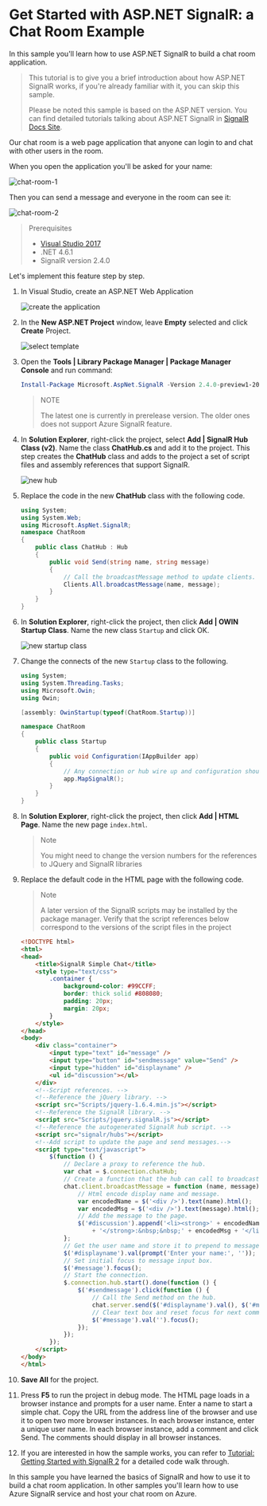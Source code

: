 # Get Started with ASP.NET SignalR: a Chat Room Example

In this sample you'll learn how to use ASP.NET SignalR to build a chat room application.

> This tutorial is to give you a brief introduction about how ASP.NET SignalR works, if you're already familiar with it, you can skip this sample.
>
> Please be noted this sample is based on the ASP.NET version. You can find detailed tutorials talking about ASP.NET SignalR in [SignalR Docs Site](https://docs.microsoft.com/en-us/aspnet/signalr/).

Our chat room is a web page application that anyone can login to and chat with other users in the room.

When you open the application you'll be asked for your name:

![chat-room-1](../images/1.chat-room-1.png)

Then you can send a message and everyone in the room can see it:

![chat-room-2](../images/1.chat-room-2.png)

> Prerequisites
> * [Visual Studio 2017](https://visualstudio.microsoft.com/downloads/)
> * .NET 4.6.1
> * SignalR version 2.4.0

Let's implement this feature step by step.

1. In Visual Studio, create an ASP.NET Web Application

    ![create the application](../images/1-1.create.png)

2. In the **New ASP.NET Project** window, leave **Empty** selected and click **Create** Project.

    ![select template](../images/1-2.select.template.png)
 
3. Open the **Tools | Library Package Manager | Package Manager Console** and run command:

    ```powershell
    Install-Package Microsoft.AspNet.SignalR -Version 2.4.0-preview1-20180919-05 -Source https://dotnet.myget.org/F/aspnet-signalr/api/v3/index.json
    ```

    > NOTE
    >
    > The latest one is currently in prerelease version. The older ones does not support Azure SignalR feature.

4. In **Solution Explorer**, right-click the project, select **Add | SignalR Hub Class (v2)**. Name the class **ChatHub.cs** and add it to the project. This step creates the **ChatHub** class and adds to the project a set of script files and assembly references that support SignalR.

    ![new hub](../images/1-4.new.hub.png)

5. Replace the code in the new **ChatHub** class with the following code.

    ```csharp
    using System;
    using System.Web;
    using Microsoft.AspNet.SignalR;
    namespace ChatRoom
    {
        public class ChatHub : Hub
        {
            public void Send(string name, string message)
            {
                // Call the broadcastMessage method to update clients.
                Clients.All.broadcastMessage(name, message);
            }
        }
    }
    ```

6. In **Solution Explorer**, right-click the project, then click **Add | OWIN Startup Class**. Name the new class `Startup` and click OK.

    ![new startup class](../images/1-6.new.startup.png)

7. Change the connects of the new `Startup` class to the following.

    ```csharp
    using System;
    using System.Threading.Tasks;
    using Microsoft.Owin;
    using Owin;

    [assembly: OwinStartup(typeof(ChatRoom.Startup))]

    namespace ChatRoom
    {
        public class Startup
        {
            public void Configuration(IAppBuilder app)
            {
                // Any connection or hub wire up and configuration should go here
                app.MapSignalR();
            }
        }
    }
    ```

8. In **Solution Explorer**, right-click the project, then click **Add | HTML Page**. Name the new page `index.html`.

    > Note
    >
    > You might need to change the version numbers for the references to JQuery and SignalR libraries

9. Replace the default code in the HTML page with the following code.

    > Note
    >
    > A later version of the SignalR scripts may be installed by the package manager. Verify that the script references below correspond to the versions of the script files in the project

    ```html
    <!DOCTYPE html>
    <html>
    <head>
        <title>SignalR Simple Chat</title>
        <style type="text/css">
            .container {
                background-color: #99CCFF;
                border: thick solid #808080;
                padding: 20px;
                margin: 20px;
            }
        </style>
    </head>
    <body>
        <div class="container">
            <input type="text" id="message" />
            <input type="button" id="sendmessage" value="Send" />
            <input type="hidden" id="displayname" />
            <ul id="discussion"></ul>
        </div>
        <!--Script references. -->
        <!--Reference the jQuery library. -->
        <script src="Scripts/jquery-1.6.4.min.js"></script>
        <!--Reference the SignalR library. -->
        <script src="Scripts/jquery.signalR.js"></script>
        <!--Reference the autogenerated SignalR hub script. -->
        <script src="signalr/hubs"></script>
        <!--Add script to update the page and send messages.-->
        <script type="text/javascript">
            $(function () {
                // Declare a proxy to reference the hub.
                var chat = $.connection.chatHub;
                // Create a function that the hub can call to broadcast messages.
                chat.client.broadcastMessage = function (name, message) {
                    // Html encode display name and message.
                    var encodedName = $('<div />').text(name).html();
                    var encodedMsg = $('<div />').text(message).html();
                    // Add the message to the page.
                    $('#discussion').append('<li><strong>' + encodedName
                        + '</strong>:&nbsp;&nbsp;' + encodedMsg + '</li>');
                };
                // Get the user name and store it to prepend to messages.
                $('#displayname').val(prompt('Enter your name:', ''));
                // Set initial focus to message input box.
                $('#message').focus();
                // Start the connection.
                $.connection.hub.start().done(function () {
                    $('#sendmessage').click(function () {
                        // Call the Send method on the hub.
                        chat.server.send($('#displayname').val(), $('#message').val());
                        // Clear text box and reset focus for next comment.
                        $('#message').val('').focus();
                    });
                });
            });
        </script>
    </body>
    </html>
    ```

10. **Save All** for the project.

11. Press **F5** to run the project in debug mode. The HTML page loads in a browser instance and prompts for a user name. Enter a name to start a simple chat. Copy the URL from the address line of the browser and use it to open two more browser instances. In each browser instance, enter a unique user name. In each browser instance, add a comment and click Send. The comments should display in all browser instances.

12. If you are interested in how the sample works, you can refer to [Tutorial: Getting Started with SignalR 2](https://docs.microsoft.com/en-us/aspnet/signalr/overview/getting-started/tutorial-getting-started-with-signalr#examine-the-code) for a detailed code walk through.

In this sample you have learned the basics of SignalR and how to use it to build a chat room application.
In other samples you'll learn how to use Azure SignalR service and host your chat room on Azure.
